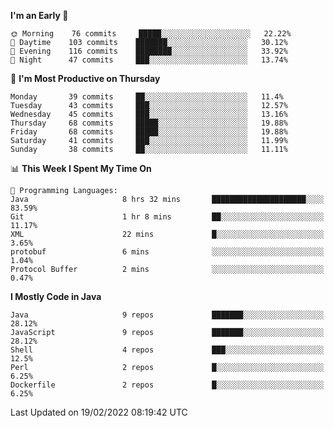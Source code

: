<!--START_SECTION:waka-->
**I'm an Early 🐤** 

```text
🌞 Morning    76 commits     █████░░░░░░░░░░░░░░░░░░░░   22.22% 
🌆 Daytime    103 commits    ███████░░░░░░░░░░░░░░░░░░   30.12% 
🌃 Evening    116 commits    ████████░░░░░░░░░░░░░░░░░   33.92% 
🌙 Night      47 commits     ███░░░░░░░░░░░░░░░░░░░░░░   13.74%

```
📅 **I'm Most Productive on Thursday** 

```text
Monday       39 commits     ██░░░░░░░░░░░░░░░░░░░░░░░   11.4% 
Tuesday      43 commits     ███░░░░░░░░░░░░░░░░░░░░░░   12.57% 
Wednesday    45 commits     ███░░░░░░░░░░░░░░░░░░░░░░   13.16% 
Thursday     68 commits     █████░░░░░░░░░░░░░░░░░░░░   19.88% 
Friday       68 commits     █████░░░░░░░░░░░░░░░░░░░░   19.88% 
Saturday     41 commits     ███░░░░░░░░░░░░░░░░░░░░░░   11.99% 
Sunday       38 commits     ██░░░░░░░░░░░░░░░░░░░░░░░   11.11%

```


📊 **This Week I Spent My Time On** 

```text
💬 Programming Languages: 
Java                     8 hrs 32 mins       █████████████████████░░░░   83.59% 
Git                      1 hr 8 mins         ██░░░░░░░░░░░░░░░░░░░░░░░   11.17% 
XML                      22 mins             █░░░░░░░░░░░░░░░░░░░░░░░░   3.65% 
protobuf                 6 mins              ░░░░░░░░░░░░░░░░░░░░░░░░░   1.04% 
Protocol Buffer          2 mins              ░░░░░░░░░░░░░░░░░░░░░░░░░   0.47%

```

**I Mostly Code in Java** 

```text
Java                     9 repos             ███████░░░░░░░░░░░░░░░░░░   28.12% 
JavaScript               9 repos             ███████░░░░░░░░░░░░░░░░░░   28.12% 
Shell                    4 repos             ███░░░░░░░░░░░░░░░░░░░░░░   12.5% 
Perl                     2 repos             █░░░░░░░░░░░░░░░░░░░░░░░░   6.25% 
Dockerfile               2 repos             █░░░░░░░░░░░░░░░░░░░░░░░░   6.25%

```



 Last Updated on 19/02/2022 08:19:42 UTC
<!--END_SECTION:waka-->
